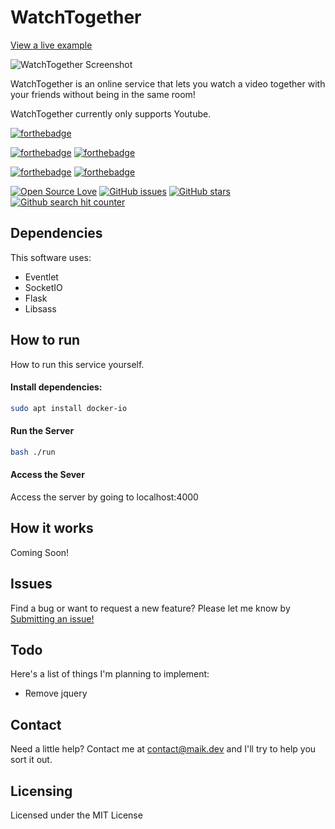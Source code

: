 # WatchTogether

[View a live example](https://maikka39.com/portfolio/WatchTogether/)

![WatchTogether Screenshot](https://raw.githubusercontent.com/maikka39/WatchTogether/master/static/img/WatchTogether.png)

WatchTogether is an online service that lets you watch a video together with your friends without being in the same room!

WatchTogether currently only supports Youtube.

[![forthebadge](https://forthebadge.com/images/badges/built-by-developers.svg)](https://forthebadge.com)

[![forthebadge](https://forthebadge.com/images/badges/made-with-python.svg)](https://forthebadge.com)
[![forthebadge](https://forthebadge.com/images/badges/made-with-javascript.svg)](https://forthebadge.com)

[![forthebadge](https://forthebadge.com/images/badges/uses-html.svg)](https://forthebadge.com)
[![forthebadge](https://forthebadge.com/images/badges/uses-css.svg)](https://forthebadge.com)


[![Open Source Love](https://badges.frapsoft.com/os/v2/open-source.png?v=103)](https://github.com/ellerbrock/open-source-badges/) [![GitHub issues](https://img.shields.io/github/issues/maikka39/WatchTogether.svg "GitHub issues")](https://github.com/maikka39/WatchTogether/issues) [![GitHub stars](https://img.shields.io/github/stars/maikka39/WatchTogether.svg "GitHub stars")](https://github.com/maikka39/WatchTogether/stargazers) [![Github search hit counter](https://img.shields.io/github/search/maikka39/WatchTogether/hit.svg)](#)

## Dependencies

This software uses:
* Eventlet
* SocketIO
* Flask
* Libsass

## How to run
How to run this service yourself.

#### Install dependencies:
```bash
sudo apt install docker-io
```

#### Run the Server
```bash
bash ./run
```

#### Access the Sever
Access the server by going to localhost:4000

## How it works

Coming Soon!

## Issues

Find a bug or want to request a new feature? Please let me know by [Submitting an issue!](https://github.com/maikka39/WatchTogether/issues)

## Todo

Here's a list of things I'm planning to implement:
* Remove jquery

## Contact

Need a little help? Contact me at [contact@maik.dev](mailto:maikka39@gmail.com) and I'll try to help you sort it out.

## Licensing

Licensed under the MIT License
